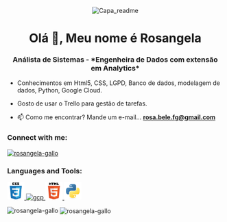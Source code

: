 
<p align="center"> <img width="366" alt="Capa_readme" src="https://user-images.githubusercontent.com/92002919/222944685-94c40f3b-13e3-4169-a2ca-5780b32a053a.png"></p>

<h1 align="center">Olá 👋, Meu nome é Rosangela</h1>
<h3 align="center"> Análista de Sistemas - *Engenheira de Dados com extensão em Analytics* </h3>

- Conhecimentos em Html5, CSS, LGPD, Banco de dados, modelagem de dados, Python,
  Google Cloud. 
  
- Gosto de usar o Trello para gestão de tarefas.

- 📫 Como me encontrar?      Mande um e-mail...   **rosa.bele.fg@gmail.com**
<h3 align="left">Connect with me:</h3>
<p align="left">
<a href="https://linkedin.com/in/rosangela-gallo" target="blank"><img align="center" src="https://raw.githubusercontent.com/rahuldkjain/github-profile-readme-generator/master/src/images/icons/Social/linked-in-alt.svg" alt="rosangela-gallo" height="30" width="40" /></a>
</p>
<h3 align="left">Languages and Tools:</h3>
<p align="left"> <a href="https://www.w3schools.com/css/" target="_blank"> <img src="https://raw.githubusercontent.com/devicons/devicon/master/icons/css3/css3-original-wordmark.svg" alt="css3" width="40" height="40"/> </a> <a href="https://cloud.google.com" target="_blank"> <img src="https://www.vectorlogo.zone/logos/google_cloud/google_cloud-icon.svg" alt="gcp" width="40" height="40"/> </a> <a href="https://www.w3.org/html/" target="_blank"> <img src="https://raw.githubusercontent.com/devicons/devicon/master/icons/html5/html5-original-wordmark.svg" alt="html5" width="40" height="40"/> </a> <a href="https://www.python.org" target="_blank"> <img src="https://raw.githubusercontent.com/devicons/devicon/master/icons/python/python-original.svg" alt="python" width="40" height="40"/> </a> </p>

<p><img align="left" src="https://github-readme-stats.vercel.app/api/top-langs?username=rosangela-gallo&show_icons=true&locale=en&layout=compact" alt="rosangela-gallo" /></p>

<p>&nbsp;<img align="center" src="https://github-readme-stats.vercel.app/api?username=rosangela-gallo&show_icons=true&locale=en" alt="rosangela-gallo" /></p>




<!--
**Rosangela-Gallo/Rosangela-Gallo** is a ✨ _special_ ✨ repository because its `README.md` (this file) appears on your GitHub profile.
Here are some ideas to get you started:

- 🔭 I’m currently working on ...
- 🌱 I’m currently learning
